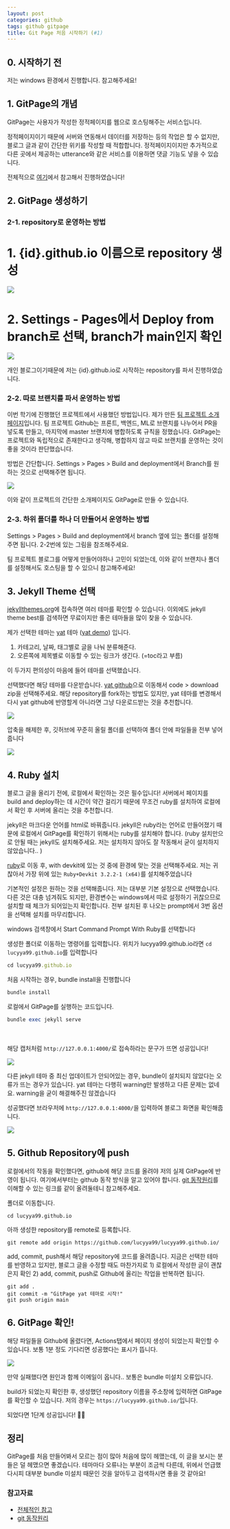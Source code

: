 ```yaml
---
layout: post
categories: github
tags: github gitpage
title: Git Page 처음 시작하기 (#1)
---
```


## 0. 시작하기 전
저는 windows 환경에서 진행합니다. 참고해주세요!

## 1. GitPage의 개념
GitPage는 사용자가 작성한 정적페이지를 웹으로 호스팅해주는 서비스입니다.

정적페이지이기 때문에 서버와 연동해서 데이터를 저장하는 등의 작업은 할 수 없지만, 블로그 글과 같이 간단한 위키를 작성할 때 적합합니다.
정적페이지이지만 추가적으로 다른 곳에서 제공하는 utterance와 같은 서비스를 이용하면 댓글 기능도 넣을 수 있습니다.

전체적으로 [여기](https://wlqmffl0102.github.io/posts/Making-Git-blogs-for-beginners-2/)에서 참고해서 진행하였습니다!

## 2. GitPage 생성하기

### 2-1. repository로 운영하는 방법
# 1. {id}.github.io 이름으로 repository 생성

<img src="https://github.com/lucyya99/lucyya99.github.io/assets/80736490/1aedc389-7b37-4cc5-afb0-fa08626d5a62">

# 2. Settings - Pages에서 Deploy from branch로 선택, branch가 main인지 확인

<img src="https://github.com/lucyya99/lucyya99.github.io/assets/80736490/fe3fa79c-2362-4ceb-b618-c50afb67139e">

개인 블로그이기때문에 저는 {id}.github.io로 시작하는 repository를 파서 진행하였습니다.

### 2-2. 따로 브랜치를 파서 운영하는 방법
이번 학기에 진행했던 프로젝트에서 사용했던 방법입니다. 제가 만든 [팀 프로젝트 소개페이지](https://kookmin-sw.github.io/capstone-2023-08/)입니다. 팀 프로젝트 Github는 프론트, 백엔드, ML로 브랜치를 나누어서 PR을 넣도록 만들고, 마지막에 master 브랜치에 병합하도록 규칙을 정했습니다. GitPage는 프로젝트와 독립적으로 존재한다고 생각해, 병합하지 않고 따로 브랜치를 운영하는 것이 좋을 것이라 판단했습니다.

방법은 간단합니다. Settings > Pages > Build and deployment에서 Branch를 원하는 것으로 선택해주면 됩니다.

<img src="https://github.com/lucyya99/lucyya99.github.io/assets/80736490/ab1006ee-5b05-4bc9-b691-4e9141910d72">

이와 같이 프로젝트의 간단한 소개페이지도 GitPage로 만들 수 있습니다.

### 2-3. 하위 폴더를 하나 더 만들어서 운영하는 방법
Settings > Pages > Build and deployment에서 branch 옆에 있는 폴더를 설정해주면 됩니다. 2-2번에 있는 그림을 참조해주세요.

팀 프로젝트 블로그를 어떻게 만들어야하나 고민이 되었는데, 이와 같이 브랜치나 폴더를 설정해서도 호스팅을 할 수 있으니 참고해주세요!

## 3. Jekyll Theme 선택
[jekyllthemes.org](http://jekyllthemes.org/)에 접속하면 여러 테마를 확인할 수 있습니다. 이외에도 jekyll theme best를 검색하면 무료이지만 좋은 테마들을 많이 찾을 수 있습니다.

제가 선택한 테마는 [yat](https://github.com/jeffreytse/jekyll-theme-yat) 테마 ([yat demo](https://jamstackthemes.dev/demo/theme/jekyll-theme-yat/)) 입니다.
1. 카테고리, 날짜, 태그별로 글을 나눠 분류해준다.
2. 오른쪽에 제목별로 이동할 수 있는 링크가 생긴다. (=toc라고 부름)

이 두가지 편의성이 마음에 들어 테마를 선택했습니다.

선택했다면 해당 테마를 다운받습니다. [yat github](https://github.com/jeffreytse/jekyll-theme-yat)으로 이동해서 code > download zip을 선택해주세요. 해당 repository를 fork하는 방법도 있지만, yat 테마를 변경해서 다시 yat github에 반영할게 아니라면 그냥 다운로드받는 것을 추천합니다.

<img src="https://github.com/lucyya99/lucyya99.github.io/assets/80736490/b538ca84-9a76-47ce-bec5-b20a56757878">

압축을 해제한 후, 깃허브에 꾸준히 올릴 폴더를 선택하여 폴더 안에 파일들을 전부 넣어줍니다

<img src="https://github.com/lucyya99/lucyya99.github.io/assets/80736490/25368431-3644-4bd6-84b3-5fed72169de3">

## 4. Ruby 설치

블로그 글을 올리기 전에, 로컬에서 확인하는 것은 필수입니다! 서버에서 페이지를 build and deploy하는 데 시간이 약간 걸리기 때문에 무조건 ruby를 설치하여 로컬에서 확인 후 서버에 올리는 것을 추천합니다. 

jekyll은 마크다운 언어를 html로 바꿔줍니다. jekyll은 ruby라는 언어로 만들어졌기 때문에 로컬에서 GitPage를 확인하기 위해서는 ruby를 설치해야 합니다. (ruby 설치만으로 안될 때는 jekyll도 설치해주세요. 저는 설치하지 않아도 잘 작동해서 굳이 설치하지 않았습니다.. )

[ruby](https://rubyinstaller.org/downloads/)로 이동 후, with devkit에 있는 것 중에 환경에 맞는 것을 선택해주세요. 저는 귀찮아서 가장 위에 있는 `Ruby+Devkit 3.2.2-1 (x64)`를 설치해주었습니다

기본적인 설정은 원하는 것을 선택해줍니다. 저는 대부분 기본 설정으로 선택했습니다. 다른 것은 대충 넘겨줘도 되지만, 환경변수는 windows에서 따로 설정하기 귀찮으므로 설치할 때 체크가 되어있는지 확인합니다. 전부 설치된 후 나오는 prompt에서 3번 옵션을 선택해 설치를 마무리합니다.

windows 검색창에서 Start Command Prompt With Ruby를 선택합니다

생성한 폴더로 이동하는 명령어를 입력합니다. 위치가 lucyya99.github.io라면 `cd lucyya99.github.io`를 입력합니다
```ruby
cd lucyya99.github.io
```

처음 시작하는 경우, bundle install을 진행합니다
```ruby
bundle install
```

로컬에서 GitPage를 실행하는 코드입니다.
```ruby
bundle exec jekyll serve
```
<br><br>
해당 캡처처럼 `http://127.0.0.1:4000/`로 접속하라는 문구가 뜨면 성공입니다!

<img src="https://github.com/lucyya99/lucyya99.github.io/assets/80736490/34b8d914-df06-4965-b62a-57deaedc0004">

다른 jekyll 테마 중 최신 업데이트가 안되어있는 경우, bundle이 설치되지 않았다는 오류가 뜨는 경우가 있습니다. yat 테마는 다행히 warning만 발생하고 다른 문제는 없네요. warning을 굳이 해결해주진 않겠습니다

성공했다면 브라우저에 `http://127.0.0.1:4000/`을 입력하여 블로그 화면을 확인해줍니다.

<img src="https://github.com/lucyya99/lucyya99.github.io/assets/80736490/1d9b127e-1d93-479d-850e-76f53fb18f77">

## 5. Github Repository에 push
로컬에서의 작동을 확인했다면, github에 해당 코드를 올려야 저의 실제 GitPage에 반영이 됩니다. 여기에서부터는 github 동작 방식을 알고 있어야 합니다. [git 동작원리](https://jow1025.tistory.com/344)를 이해할 수 있는 링크를 같이 올려둘테니 참고해주세요.

폴더로 이동합니다.
```git
cd lucyya99.github.io
```

아까 생성한 repository를 remote로 등록합니다.
```git
git remote add origin https://github.com/lucyya99/lucyya99.github.io/
```

add, commit, push해서 해당 repository에 코드를 올려줍니다. 지금은 선택한 테마를 반영하고 있지만, 블로그 글을 수정할 때도 마찬가지로 1) 로컬에서 작성한 글이 괜찮은지 확인 2) add, commit, push로 Github에 올리는 작업을 반복하면 됩니다. 
```git
git add .
git commit -m "GitPage yat 테마로 시작!"
git push origin main
```

## 6. GitPage 확인!

해당 파일들을 Github에 올렸다면, Actions탭에서 페이지 생성이 되었는지 확인할 수 있습니다. 보통 1분 정도 기다리면 성공했다는 표시가 뜹니다. 

<img src="https://github.com/lucyya99/lucyya99.github.io/assets/80736490/13f6d6dd-cc15-4ff1-9d6c-bec756da3baa">

만약 실패했다면 원인과 함께 이메일이 옵니다.. 보통은 bundle 미설치 오류입니다.

build가 되었는지 확인한 후, 생성했던 repository 이름을 주소창에 입력하면 GitPage를 확인할 수 있습니다. 저의 경우는 `https://lucyya99.github.io/`입니다.

되었다면 1단계 성공입니다! 👏👏

## 정리
GitPage를 처음 만들어봐서 모르는 점이 많아 처음에 많이 헤맸는데, 이 글을 보시는 분들은 덜 헤맸으면 좋겠습니다. 테마마다 오류나는 부분이 조금씩 다른데, 위에서 언급했다시피 대부분 bundle 미설치 때문인 것을 알아두고 검색하시면 좋을 것 같아요!

### 참고자료
- [전체적인 참고](https://wlqmffl0102.github.io/posts/Making-Git-blogs-for-beginners-2/)
- [git 동작원리](https://jow1025.tistory.com/344)
